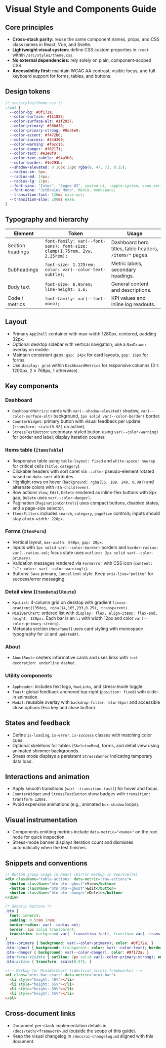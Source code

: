 # Visual Style and Components Guide

## Core principles
- **Cross-stack parity:** reuse the same component names, props, and CSS class names in React, Vue, and Svelte.
- **Lightweight visual system:** define CSS custom properties in `:root` within `/src/styles/theme.css`.
- **No external dependencies:** rely solely on plain, component-scoped CSS.
- **Accessibility first:** maintain WCAG AA contrast, visible focus, and full keyboard support for forms, tables, and buttons.

## Design tokens
```css
/* src/styles/theme.css */
:root {
  --color-bg: #0f172a;
  --color-surface: #111827;
  --color-surface-alt: #1f2937;
  --color-primary: #38bdf8;
  --color-primary-strong: #0ea5e9;
  --color-accent: #f472b6;
  --color-success: #34d399;
  --color-warning: #facc15;
  --color-danger: #f87171;
  --color-text: #e2e8f0;
  --color-text-subtle: #94a3b8;
  --color-border: #1e293b;
  --shadow-elevated: 0 16px 32px rgba(8, 47, 73, 0.35);
  --radius-sm: 8px;
  --radius-md: 14px;
  --radius-lg: 22px;
  --font-sans: "Inter", "Segoe UI", system-ui, -apple-system, sans-serif;
  --font-mono: "JetBrains Mono", Menlo, monospace;
  --transition-fast: 120ms ease-out;
  --transition-slow: 280ms ease;
}
```

## Typography and hierarchy
| Element | Token | Usage |
| --- | --- | --- |
| Section headings | `font-family: var(--font-sans); font-size: clamp(1.75rem, 2vw, 2.25rem);` | Dashboard hero titles, table headers, `/items/*` pages. |
| Subheadings | `font-size: 1.125rem; color: var(--color-text-subtle);` | Metric labels, secondary headings. |
| Body text | `font-size: 0.95rem; line-height: 1.6;` | General content and descriptions. |
| Code / metrics | `font-family: var(--font-mono);` | KPI values and inline log readouts. |

## Layout
- Primary `AppShell` container with max-width 1280px, centered, padding 32px.
- Optional desktop sidebar with vertical navigation; use a `NavDrawer` overlay on mobile.
- Maintain consistent gaps: `gap: 24px` for card layouts, `gap: 16px` for forms.
- Use `display: grid` within `DashboardMetrics` for responsive columns (3 ≥ 1200px, 2 ≥ 768px, 1 otherwise).

## Key components

### Dashboard
- `DashboardMetrics`: cards with `var(--shadow-elevated)` shadow, `var(--color-surface-alt)` background, `1px solid var(--color-border)` border.
- `CounterWidget`: primary button with visual feedback per update (`transform: scale(0.98)` on active).
- `StressTestButton`: secondary-styled button using `var(--color-warning)` for border and label; display iteration counter.

### Items table (`ItemsTable`)
- Responsive table using `table-layout: fixed` and `white-space: nowrap` for critical cells (`title`, `category`).
- Clickable headers with sort caret via `::after` pseudo-element rotated based on `data-sort` attributes.
- Highlight rows on hover (`background: rgba(56, 189, 248, 0.08)`) and alternate colors with `nth-child(even)`.
- Row actions `View`, `Edit`, `Delete` rendered as inline-flex buttons with 8px gap; `Delete` uses `var(--color-danger)`.
- Pagination (`PaginationControls`) uses compact buttons, disabled states, and a page-size selector.
- `ItemsFilters` includes `search`, `category`, `pageSize` controls; inputs should stay at `min-width: 220px`.

### Forms (`ItemForm`)
- Vertical layout, `max-width: 640px`, `gap: 20px`.
- Inputs with `1px solid var(--color-border)` borders and `border-radius: var(--radius-sm)`; focus state uses `outline: 2px solid var(--color-primary)`.
- Validation messages rendered via `FormError` with CSS icon (`content: "⚠"; color: var(--color-warning);`).
- Buttons: `Save` primary, `Cancel` text-style. Keep `aria-live="polite"` for success/error messaging.

### Detail view (`ItemDetailRoute`)
- `KpiList`: 4-column grid on desktop with gradient `linear-gradient(135deg, rgba(14,165,233,0.25), transparent)`.
- `MiniBarChart`: ordered list with `display: flex; align-items: flex-end; height: 120px;`. Each bar is an `li` with width 12px and color `var(--color-primary-strong)`.
- Metadata section (`MetaPanel`) uses card styling with monospace typography for `id` and `updatedAt`.

### About
- `AboutRoute` centers informative cards and uses links with `text-decoration: underline dashed`.

### Utility components
- `AppHeader`: includes text logo, `NavLinks`, and stress-mode toggle.
- `Toast`: global feedback anchored top-right (`position: fixed`) with slide-in animation.
- `Modal`: reusable overlay with `backdrop-filter: blur(6px)` and accessible close options (Esc key and close button).

## States and feedback
- Define `is-loading`, `is-error`, `is-success` classes with matching color cues.
- Optional skeletons for tables (`SkeletonRow`), forms, and detail view using animated shimmer backgrounds.
- Stress mode displays a persistent `StressBanner` indicating temporary data load.

## Interactions and animation
- Apply smooth transitions (`var(--transition-fast)`) for hover and focus.
- `CounterWidget` and `StressTestButton` show badges with `transition: transform 120ms`.
- Avoid expensive animations (e.g., animated `box-shadow` loops).

## Visual instrumentation
- Components emitting metrics include `data-metric="<name>"` on the root node for quick inspection.
- Stress-mode banner displays iteration count and dismisses automatically when the test finishes.

## Snippets and conventions
```jsx
// Button group usage in React (mirror markup in Vue/Svelte)
<div className="table-actions" data-metric="row-actions">
  <button className="btn btn--ghost">View</button>
  <button className="btn btn--ghost">Edit</button>
  <button className="btn btn--danger">Delete</button>
</div>
```

```css
/* Generic buttons */
.btn {
  font: inherit;
  padding: 0.5rem 1rem;
  border-radius: var(--radius-sm);
  border: 1px solid transparent;
  transition: background var(--transition-fast), transform var(--transition-fast);
}
.btn--primary { background: var(--color-primary); color: #0f172a; }
.btn--ghost { background: transparent; color: var(--color-text); border-color: var(--color-border); }
.btn--danger { background: var(--color-danger); color: #0f172a; }
.btn:focus-visible { outline: 2px solid var(--color-primary-strong); outline-offset: 2px; }
.btn:active { transform: scale(0.97); }
```

```html
<!-- Markup for MiniBarChart (identical across frameworks) -->
<ol class="mini-bar-chart" data-metric="mini-bar">
  <li style="height: 40%"></li>
  <li style="height: 65%"></li>
  <li style="height: 80%"></li>
  <li style="height: 55%"></li>
</ol>
```

## Cross-document links
- Document per-stack implementation details in `/docs/tech/<framework>.md` (outside the scope of this guide).
- Keep the visual changelog in `/docs/ui-changelog.md` aligned with this document.
